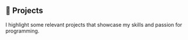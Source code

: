 ## 🚀 Projects

I highlight some relevant projects that showcase my skills and passion for programming.